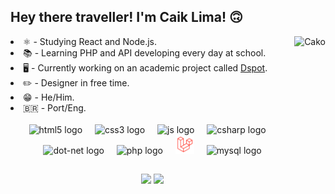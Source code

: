 ## Hey there traveller! I'm Caik Lima! 🙃

  <div>
      <li> ⚛️ - Studying React and Node.js. <img  height="300em" align="right" alt="Cako" src="https://i.pinimg.com/originals/ae/1a/32/ae1a3228917786b1c62c8f4ee9a827fe.gif"/></li>
      <li> 📚 - Learning PHP and API developing every day at school. </li>
      <li> 🖥️ - Currently working on an academic project called <a href="https://github.com/Caik0/Dspot-Project">Dspot</a>.</li>
      <li> ✏️ - Designer in free time.</li>
      <li> 😁 - He/Him.</li>
      <li> 🇧🇷 - Port/Eng.</li>
    <br>
    <div align="center">
  <img src="https://cdn.jsdelivr.net/gh/devicons/devicon/icons/html5/html5-original.svg" height="30" alt="html5 logo"  />
  <img width="12" />
  <img src="https://cdn.jsdelivr.net/gh/devicons/devicon/icons/css3/css3-original.svg" height="30" alt="css3 logo"  />
  <img width="12" />
  <img src="https://cdn.worldvectorlogo.com/logos/javascript-1.svg" height="30" alt="js logo"  />
  <img width="12" />
  <img src="https://cdn.jsdelivr.net/gh/devicons/devicon/icons/csharp/csharp-original.svg" height="30" alt="csharp logo"  />
  <img width="12" />
  <img src="https://cdn.jsdelivr.net/gh/devicons/devicon/icons/dot-net/dot-net-original.svg" height="30" alt="dot-net logo"  />
  <img width="12" />
  <img src="https://cdn.jsdelivr.net/gh/devicons/devicon/icons/php/php-original.svg" height="30" alt="php logo"  />
  <img width="12" />
  <img src="https://github.com/laravel/art/blob/master/laravel-logo.svg" height="30" alt="Laravel logo"  />
  <img width="12" />
  <img src="https://cdn.jsdelivr.net/gh/devicons/devicon/icons/mysql/mysql-original.svg" height="30" alt="mysql logo"  />
<div align="center">
  </div>

##
<div>
  <img height="150em" src="https://github-readme-stats.vercel.app/api/top-langs/?username=Caik0&layout=compact&theme=cobalt"/>  <img height="90em" align="top" href="https://github.com/Caik0/Dspot-Project" src="https://github-readme-stats.vercel.app/api/pin/?username=Caik0&repo=Dspot-Project&theme=cobalt"/>
          
</div>

##


